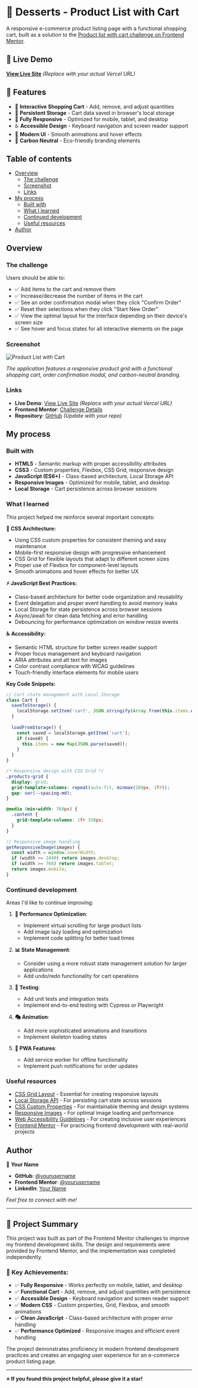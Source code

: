 # 🍰 Desserts - Product List with Cart

A responsive e-commerce product listing page with a functional shopping cart, built as a solution to the [Product list with cart challenge on Frontend Mentor](https://www.frontendmentor.io/challenges/product-list-with-cart-5MmqLVAp_d).

## 🚀 Live Demo

**[View Live Site](https://your-vercel-url.vercel.app)** *(Replace with your actual Vercel URL)*

## 📱 Features

- 🛒 **Interactive Shopping Cart** - Add, remove, and adjust quantities
- 💾 **Persistent Storage** - Cart data saved in browser's local storage
- 📱 **Fully Responsive** - Optimized for mobile, tablet, and desktop
- ♿ **Accessible Design** - Keyboard navigation and screen reader support
- 🎨 **Modern UI** - Smooth animations and hover effects
- 🌱 **Carbon Neutral** - Eco-friendly branding elements 

## Table of contents

- [Overview](#overview)
  - [The challenge](#the-challenge)
  - [Screenshot](#screenshot)
  - [Links](#links)
- [My process](#my-process)
  - [Built with](#built-with)
  - [What I learned](#what-i-learned)
  - [Continued development](#continued-development)
  - [Useful resources](#useful-resources)
- [Author](#author)

## Overview

### The challenge

Users should be able to:

- ✅ Add items to the cart and remove them
- ✅ Increase/decrease the number of items in the cart
- ✅ See an order confirmation modal when they click "Confirm Order"
- ✅ Reset their selections when they click "Start New Order"
- ✅ View the optimal layout for the interface depending on their device's screen size
- ✅ See hover and focus states for all interactive elements on the page

### Screenshot

![Product List with Cart](./preview.jpg)

*The application features a responsive product grid with a functional shopping cart, order confirmation modal, and carbon-neutral branding.*

### Links

- **Live Demo**: [View Live Site](https://your-vercel-url.vercel.app) *(Replace with your actual Vercel URL)*
- **Frontend Mentor**: [Challenge Details](https://www.frontendmentor.io/challenges/product-list-with-cart-5MmqLVAp_d)
- **Repository**: [GitHub](https://github.com/yourusername/lisk-product-list-) *(Update with your repo)*

## My process

### Built with

- **HTML5** - Semantic markup with proper accessibility attributes
- **CSS3** - Custom properties, Flexbox, CSS Grid, responsive design
- **JavaScript (ES6+)** - Class-based architecture, Local Storage API
- **Responsive Images** - Optimized for mobile, tablet, and desktop
- **Local Storage** - Cart persistence across browser sessions

### What I learned

This project helped me reinforce several important concepts:

**🎨 CSS Architecture:**
- Using CSS custom properties for consistent theming and easy maintenance
- Mobile-first responsive design with progressive enhancement
- CSS Grid for flexible layouts that adapt to different screen sizes
- Proper use of Flexbox for component-level layouts
- Smooth animations and hover effects for better UX

**⚡ JavaScript Best Practices:**
- Class-based architecture for better code organization and reusability
- Event delegation and proper event handling to avoid memory leaks
- Local Storage for state persistence across browser sessions
- Async/await for clean data fetching and error handling
- Debouncing for performance optimization on window resize events

**♿ Accessibility:**
- Semantic HTML structure for better screen reader support
- Proper focus management and keyboard navigation
- ARIA attributes and alt text for images
- Color contrast compliance with WCAG guidelines
- Touch-friendly interface elements for mobile users

**Key Code Snippets:**

```javascript
// Cart state management with Local Storage
class Cart {
  saveToStorage() {
    localStorage.setItem('cart', JSON.stringify(Array.from(this.items.entries())));
  }
  
  loadFromStorage() {
    const saved = localStorage.getItem('cart');
    if (saved) {
      this.items = new Map(JSON.parse(saved));
    }
  }
}
```

```css
/* Responsive design with CSS Grid */
.products-grid {
  display: grid;
  grid-template-columns: repeat(auto-fit, minmax(280px, 1fr));
  gap: var(--spacing-md);
}

@media (min-width: 768px) {
  .content {
    grid-template-columns: 1fr 350px;
  }
}
```

```javascript
// Responsive image handling
getResponsiveImage(images) {
  const width = window.innerWidth;
  if (width >= 1440) return images.desktop;
  if (width >= 768) return images.tablet;
  return images.mobile;
}
```

### Continued development

Areas I'd like to continue improving:

1. **🚀 Performance Optimization**: 
   - Implement virtual scrolling for large product lists
   - Add image lazy loading and optimization
   - Implement code splitting for better load times

2. **📊 State Management**: 
   - Consider using a more robust state management solution for larger applications
   - Add undo/redo functionality for cart operations

3. **🧪 Testing**: 
   - Add unit tests and integration tests
   - Implement end-to-end testing with Cypress or Playwright

4. **🎭 Animation**: 
   - Add more sophisticated animations and transitions
   - Implement skeleton loading states

5. **📱 PWA Features**: 
   - Add service worker for offline functionality
   - Implement push notifications for order updates

### Useful resources

- [CSS Grid Layout](https://developer.mozilla.org/en-US/docs/Web/CSS/CSS_Grid_Layout) - Essential for creating responsive layouts
- [Local Storage API](https://developer.mozilla.org/en-US/docs/Web/API/Window/localStorage) - For persisting cart state across sessions
- [CSS Custom Properties](https://developer.mozilla.org/en-US/docs/Web/CSS/Using_CSS_custom_properties) - For maintainable theming and design systems
- [Responsive Images](https://developer.mozilla.org/en-US/docs/Learn/HTML/Multimedia_and_embedding/Responsive_images) - For optimal image loading and performance
- [Web Accessibility Guidelines](https://www.w3.org/WAI/WCAG21/quickref/) - For creating inclusive user experiences
- [Frontend Mentor](https://www.frontendmentor.io/) - For practicing frontend development with real-world projects

## Author

👋 **Your Name**

- **GitHub**: [@yourusername](https://github.com/yourusername)
- **Frontend Mentor**: [@yourusername](https://www.frontendmentor.io/profile/yourusername)
- **LinkedIn**: [Your Name](https://linkedin.com/in/yourusername)

*Feel free to connect with me!*

---

## 📝 Project Summary

This project was built as part of the Frontend Mentor challenges to improve my frontend development skills. The design and requirements were provided by Frontend Mentor, and the implementation was completed independently.

### 🎯 Key Achievements:
- ✅ **Fully Responsive** - Works perfectly on mobile, tablet, and desktop
- ✅ **Functional Cart** - Add, remove, and adjust quantities with persistence
- ✅ **Accessible Design** - Keyboard navigation and screen reader support
- ✅ **Modern CSS** - Custom properties, Grid, Flexbox, and smooth animations
- ✅ **Clean JavaScript** - Class-based architecture with proper error handling
- ✅ **Performance Optimized** - Responsive images and efficient event handling

The project demonstrates proficiency in modern frontend development practices and creates an engaging user experience for an e-commerce product listing page.

---

**⭐ If you found this project helpful, please give it a star!**
